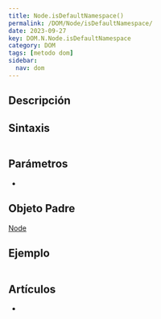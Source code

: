 ```yaml
---
title: Node.isDefaultNamespace()
permalink: /DOM/Node/isDefaultNamespace/
date: 2023-09-27
key: DOM.N.Node.isDefaultNamespace
category: DOM
tags: [metodo dom]
sidebar:
  nav: dom
---
```


## Descripción


## Sintaxis


```javascript

```


## Parámetros

- 

## Objeto Padre


[Node](https://www.w3api.com/DOM/Node/)


## Ejemplo


```javascript

```


## Artículos

- 
